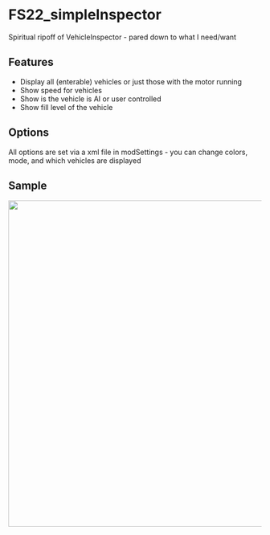 # FS22_simpleInspector
Spiritual ripoff of VehicleInspector - pared down to what I need/want

## Features

 - Display all (enterable) vehicles or just those with the motor running
 - Show speed for vehicles
 - Show is the vehicle is AI or user controlled
 - Show fill level of the vehicle

## Options

All options are set via a xml file in modSettings - you can change colors, mode, and which vehicles are displayed

## Sample

<p align="center">
  <img width="650" src="https://github.com/jtsage/FS22_simpleInspector/raw/main/readme_Modes.png">
</p>
